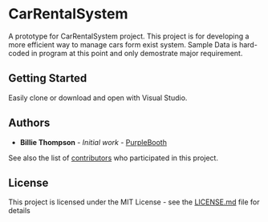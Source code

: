 # CarRentalSystem

A prototype for CarRentalSystem project. This project is for developing a more efficient way to manage cars form exist system. Sample Data is hard-coded in program at this point and only demostrate major requirement.

## Getting Started

Easily clone or download and open with Visual Studio.


## Authors

* **Billie Thompson** - *Initial work* - [PurpleBooth](https://github.com/PurpleBooth)

See also the list of [contributors](https://github.com/your/project/contributors) who participated in this project.

## License

This project is licensed under the MIT License - see the [LICENSE.md](LICENSE.md) file for details
